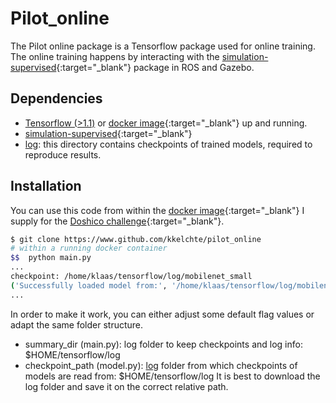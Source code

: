 # Pilot_online
The Pilot online package is a Tensorflow package used for online training.
The online training happens by interacting with the [simulation-supervised](https://www.github.com/kkelchte/simulation-supervised){:target="_blank"}
package in ROS and Gazebo.

## Dependencies
* [Tensorflow (>1.1)](https://www.tensorflow.org/install/) or [docker image](https://hub.docker.com/r/kkelchte/ros_gazebo_tensorflow/){:target="_blank"} up and running.
* [simulation-supervised](https://www.github.com/kkelchte/simulation-supervised){:target="_blank"}
* [log]("https://homes.esat.kuleuven.be/~kkelchte/checkpoints/models.zip"): this directory contains checkpoints of trained models, required to reproduce results.


## Installation
You can use this code from within the [docker image](https://hub.docker.com/r/kkelchte/ros_gazebo_tensorflow/){:target="_blank"} I supply for the [Doshico challenge](http://kkelchte.github.io/doshico){:target="_blank"}.
```bash
$ git clone https://www.github.com/kkelchte/pilot_online
# within a running docker container
$$  python main.py
...
checkpoint: /home/klaas/tensorflow/log/mobilenet_small
('Successfully loaded model from:', '/home/klaas/tensorflow/log/mobilenet_small')
...
```
In order to make it work, you can either adjust some default flag values or adapt the same folder structure.
* summary_dir (main.py): log folder to keep checkpoints and log info: $HOME/tensorflow/log
* checkpoint_path (model.py): [log]("https://homes.esat.kuleuven.be/~kkelchte/checkpoints/models.zip") folder from which checkpoints of models are read from: $HOME/tensorflow/log
It is best to download the log folder and save it on the correct relative path.
